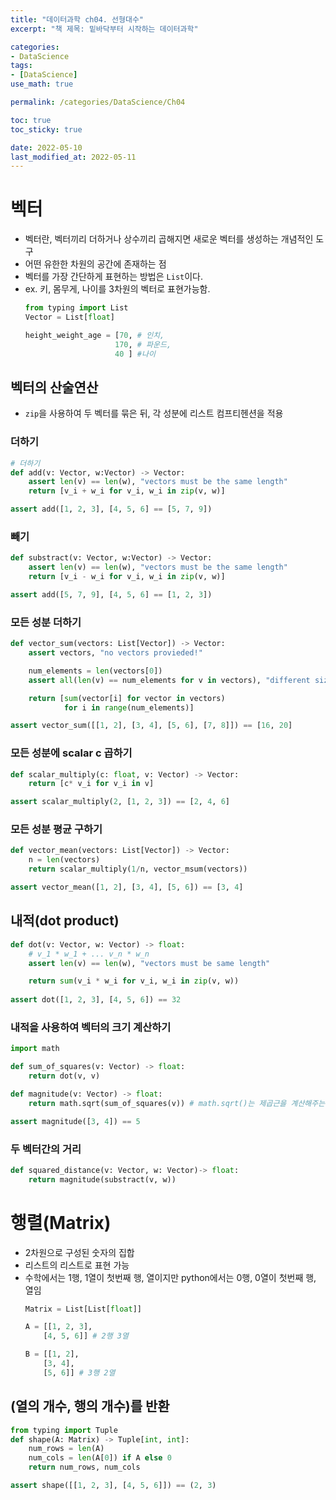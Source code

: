 ```yaml
---
title: "데이터과학 ch04. 선형대수"
excerpt: "책 제목: 밑바닥부터 시작하는 데이터과학"

categories:
- DataScience
tags:
- [DataScience]
use_math: true

permalink: /categories/DataScience/Ch04

toc: true
toc_sticky: true

date: 2022-05-10
last_modified_at: 2022-05-11
---
```


# 벡터
- 벡터란, 벡터끼리 더하거나 상수끼리 곱해지면 새로운 벡터를 생성하는 개념적인 도구
- 어떤 유한한 차원의 공간에 존재하는 점
- 벡터를 가장 간단하게 표현하는 방법은 `List`이다.
- ex. 키, 몸무게, 나이를 3차원의 벡터로 표현가능함. 
    ```python
    from typing import List
    Vector = List[float]

    height_weight_age = [70, # 인치,
                        170, # 파운드,
                        40 ] #나이
    ```

## 벡터의 산술연산
- `zip`을 사용하여 두 벡터를 묶은 뒤, 각 성분에 리스트 컴프티헨션을 적용

### 더하기
```python
# 더하기
def add(v: Vector, w:Vector) -> Vector:
    assert len(v) == len(w), "vectors must be the same length"
    return [v_i + w_i for v_i, w_i in zip(v, w)]

assert add([1, 2, 3], [4, 5, 6] == [5, 7, 9]) 
```

### 빼기
```python
def substract(v: Vector, w:Vector) -> Vector:
    assert len(v) == len(w), "vectors must be the same length"
    return [v_i - w_i for v_i, w_i in zip(v, w)]

assert add([5, 7, 9], [4, 5, 6] == [1, 2, 3]) 
```

### 모든 성분 더하기
```python
def vector_sum(vectors: List[Vector]) -> Vector:
    assert vectors, "no vectors provieded!"

    num_elements = len(vectors[0])
    assert all(len(v) == num_elements for v in vectors), "different sizes!"

    return [sum(vector[i] for vector in vectors)
            for i in range(num_elements)]

assert vector_sum([[1, 2], [3, 4], [5, 6], [7, 8]]) == [16, 20]
```

### 모든 성분에 scalar c 곱하기
```python
def scalar_multiply(c: float, v: Vector) -> Vector:
    return [c* v_i for v_i in v]

assert scalar_multiply(2, [1, 2, 3]) == [2, 4, 6]
```

### 모든 성분 평균 구하기
```python
def vector_mean(vectors: List[Vector]) -> Vector:
    n = len(vectors)
    return scalar_multiply(1/n, vector_msum(vectors))

assert vector_mean([1, 2], [3, 4], [5, 6]) == [3, 4]
```

## 내적(dot product)
```python
def dot(v: Vector, w: Vector) -> float:
    # v_1 * w_1 + ... v_n * w_n 
    assert len(v) == len(w), "vectors must be same length"

    return sum(v_i * w_i for v_i, w_i in zip(v, w))
    
assert dot([1, 2, 3], [4, 5, 6]) == 32
```

### 내적을 사용하여 벡터의 크기 계산하기
```python
import math

def sum_of_squares(v: Vector) -> float:
    return dot(v, v)

def magnitude(v: Vector) -> float:
    return math.sqrt(sum_of_squares(v)) # math.sqrt()는 제곱근을 계산해주는 함수

assert magnitude([3, 4]) == 5
```
### 두 벡터간의 거리
```python
def squared_distance(v: Vector, w: Vector)-> float:
    return magnitude(substract(v, w))
```

# 행렬(Matrix)
- 2차원으로 구성된 숫자의 집합
- 리스트의 리스트로 표현 가능 
- 수학에서는 1행, 1열이 첫번째 행, 열이지만 python에서는 0행, 0열이 첫번째 행, 열임
    ```python
    Matrix = List[List[float]]

    A = [[1, 2, 3],
        [4, 5, 6]] # 2행 3열

    B = [[1, 2],
        [3, 4],
        [5, 6]] # 3행 2열
    ```

## (열의 개수, 행의 개수)를 반환
```python
from typing import Tuple
def shape(A: Matrix) -> Tuple[int, int]:
    num_rows = len(A)
    num_cols = len(A[0]) if A else 0
    return num_rows, num_cols

assert shape([[1, 2, 3], [4, 5, 6]]) == (2, 3)
```